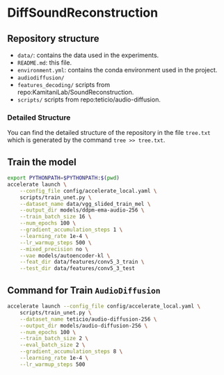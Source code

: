 # DiffSoundReconstruction

## Repository structure

- `data/`: contains the data used in the experiments.
- `README.md`: this file.
- `environment.yml`: contains the conda environment used in the project.
- `audiodiffusion/`
- `features_decoding/` scripts from repo:KamitaniLab/SoundReconstruction.
- `scripts/` scripts from repo:teticio/audio-diffusion.

### Detailed Structure

You can find the detailed structure of the repository in the file `tree.txt` which is generated by the command `tree >> tree.txt`.

## Train the model

```zsh
export PYTHONPATH=$PYTHONPATH:$(pwd) 
accelerate launch \
    --config_file config/accelerate_local.yaml \
    scripts/train_unet.py \
    --dataset_name data/vgg_slided_train_mel \
    --output_dir models/ddpm-ema-audio-256 \
    --train_batch_size 16 \
    --num_epochs 100 \
    --gradient_accumulation_steps 1 \
    --learning_rate 1e-4 \
    --lr_warmup_steps 500 \
    --mixed_precision no \
    --vae models/autoencoder-kl \
    --feat_dir data/features/conv5_3_train \
    --test_dir data/features/conv5_3_test
```

## Command for Train `AudioDiffusion`

```zsh
accelerate launch --config_file config/accelerate_local.yaml \
    scripts/train_unet.py \
    --dataset_name teticio/audio-diffusion-256 \
    --output_dir models/audio-diffusion-256 \
    --num_epochs 100 \
    --train_batch_size 2 \
    --eval_batch_size 2 \
    --gradient_accumulation_steps 8 \
    --learning_rate 1e-4 \
    --lr_warmup_steps 500 
```
